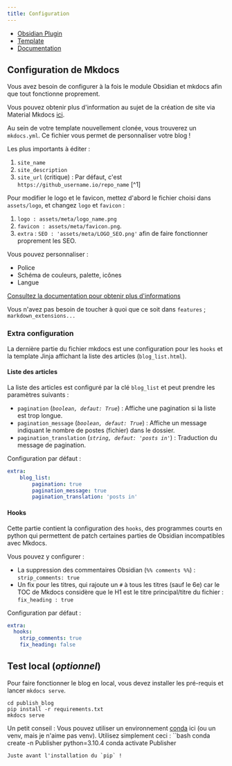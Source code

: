 ```yaml
---
title: Configuration
---
```


- [Obsidian Plugin](https://github.com/ObsidianPublisher/obsidian-github-publisher)
- [Template](https://github.com/ObsidianPublisher/publisher-template-gh-pages)
- [Documentation](https://obsidian-publisher.netlify.app)

## Configuration de Mkdocs

Vous avez besoin de configurer à la fois le module Obsidian et mkdocs afin que tout fonctionne proprement.

Vous pouvez obtenir plus d'information au sujet de la création de site via Material Mkdocs [ici](https://squidfunk.github.io/mkdocs-material/creating-your-site/#advanced-configuration).

Au sein de votre template nouvellement clonée, vous trouverez un `mkdocs.yml`. Ce fichier vous permet de personnaliser votre blog ! 

Les plus importants à éditer :
1. `site_name` 
2. `site_description`
3. `site_url` (critique) : Par défaut, c'est `https://github_username.io/repo_name` [^1]

Pour modifier le logo et le favicon, mettez d'abord le fichier choisi dans `assets/logo`, et changez `logo` et `favicon` :
1. `logo : assets/meta/logo_name.png`
2. `favicon : assets/meta/favicon.png`.
3. `extra` : `SEO : 'assets/meta/LOGO_SEO.png'` afin de faire fonctionner proprement les SEO.

Vous pouvez personnaliser :
- Police
- Schéma de couleurs, palette, icônes 
- Langue  

[Consultez la documentation pour obtenir plus d'informations](https://squidfunk.github.io/mkdocs-material/setup/changing-the-colors/)

Vous n'avez pas besoin de toucher à quoi que ce soit dans `features` ; `markdown_extensions...`

### Extra configuration

La dernière partie du fichier mkdocs est une configuration pour les `hooks` et la template Jinja affichant la liste des articles (`blog_list.html`).

#### Liste des articles

La liste des articles est configuré par la clé `blog_list` et peut prendre les paramètres suivants : 

- `pagination` (*`boolean, defaut: True`*) : Affiche une pagination si la liste est trop longue.
- `pagination_message` (*`boolean, defaut: True`*) : Affiche un message indiquant le nombre de postes (fichier) dans le dossier.
- `pagination_translation` (*`string, defaut: 'posts in'`*) : Traduction du message de pagination.

Configuration par défaut : 
```yml
extra:
    blog_list:
        pagination: true
        pagination_message: true
        pagination_translation: 'posts in'
```

#### Hooks

Cette partie contient la configuration des `hooks`, des programmes courts en python qui permettent de patch certaines parties de Obsidian incompatibles avec Mkdocs.

Vous pouvez y configurer :
- La suppression des commentaires Obsidian (`%% comments %%`) : `strip_comments: true`
- Un fix pour les titres, qui rajoute un `#` à tous les titres (sauf le 6e) car le TOC de Mkdocs considère que le H1 est le titre principal/titre du fichier : `fix_heading : true`

Configuration par défaut : 
```yml
extra:
  hooks:
    strip_comments: true
    fix_heading: false
```

## Test local (*optionnel*)

Pour faire fonctionner le blog en local, vous devez installer les pré-requis et lancer `mkdocs serve`.
```
cd publish_blog
pip install -r requirements.txt
mkdocs serve
```
Un petit conseil : Vous pouvez utiliser un environnement [conda](https://docs.conda.io/en/latest/) ici (ou un venv, mais je n'aime pas venv). Utilisez simplement ceci :
``bash
conda create -n Publisher python=3.10.4
conda activate Publisher
```
Juste avant l'installation du `pip` !

